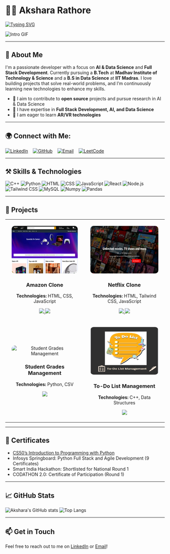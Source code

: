 # 👩‍💻 Akshara Rathore

[![Typing SVG](https://readme-typing-svg.herokuapp.com?color=%2336BCF7&lines=Hi+there!+I'm+Akshara+Rathore;AI+and+Data+Science+Enthusiast;Full-Stack+Developer;Open+Source+Contributor)](https://git.io/typing-svg)

<img src="https://user-images.githubusercontent.com/59734313/157189039-c09b3e38-9f42-42c0-ab54-14f1574190a7.gif" alt="Intro GIF" width="500" height="auto">


---

## 👋 About Me

I'm a passionate developer with a focus on **AI & Data Science** and **Full Stack Development**. Currently pursuing a **B.Tech** at **Madhav Institute of Technology & Science** and a **B.S in Data Science** at **IIT Madras**. I love building projects that solve real-world problems, and I’m continuously learning new technologies to enhance my skills.


- 🚀 I aim to contribute to **open source** projects and pursue research in AI & Data Science
- 💬 I have expertise in **Full Stack Development, AI, and Data Science**
- 🌱 I am eager to learn **AR/VR technologies**

---

## 🌍 Connect with Me:

[![LinkedIn](https://img.shields.io/badge/LinkedIn-0077B5?style=for-the-badge&logo=linkedin&logoColor=white)](https://www.linkedin.com/in/itsAksharaRathore)
&nbsp;&nbsp;
[![GitHub](https://img.shields.io/badge/GitHub-181717?style=for-the-badge&logo=github&logoColor=white)](https://github.com/ItsAksharaRathore)
&nbsp;&nbsp;
[![Email](https://img.shields.io/badge/Email-D14836?style=for-the-badge&logo=gmail&logoColor=white)](mailto:itsAksharaRathore@gmail.com)
&nbsp;&nbsp;
[![LeetCode](https://img.shields.io/badge/LeetCode-FFA116?style=for-the-badge&logo=leetcode&logoColor=white)](https://leetcode.com/u/AksharaRathore/)

---

## ⚒️ Skills & Technologies

![C++](https://img.shields.io/badge/-C++-00599C?style=for-the-badge&logo=cplusplus&logoColor=white)
![Python](https://img.shields.io/badge/-Python-3776AB?style=for-the-badge&logo=Python&logoColor=white)
![HTML](https://img.shields.io/badge/-HTML-E34F26?style=for-the-badge&logo=HTML5&logoColor=white)
![CSS](https://img.shields.io/badge/-CSS-1572B6?style=for-the-badge&logo=CSS3&logoColor=white)
![JavaScript](https://img.shields.io/badge/-JavaScript-F7DF1E?style=for-the-badge&logo=JavaScript&logoColor=black)
![React](https://img.shields.io/badge/-React-61DAFB?style=for-the-badge&logo=React&logoColor=black)
![Node.js](https://img.shields.io/badge/-Node.js-339933?style=for-the-badge&logo=Node.js&logoColor=white)
![Tailwind CSS](https://img.shields.io/badge/-TailwindCSS-38B2AC?style=for-the-badge&logo=tailwind-css&logoColor=white)
![MySQL](https://img.shields.io/badge/-MySQL-4479A1?style=for-the-badge&logo=MySQL&logoColor=white)
![Numpy](https://img.shields.io/badge/-Numpy-013243?style=for-the-badge&logo=numpy&logoColor=white)
![Pandas](https://img.shields.io/badge/-Pandas-150458?style=for-the-badge&logo=pandas&logoColor=white)

---

## 🚀 Projects
<div align="center">
<table style="width:100%; border-spacing: 20px 20px;" align="center">
  <tr align="center">
    <td align="center" style="padding: 20px;">
      <img src="files/amazon.png" alt="Amazon Clone" width="300" height="150" style="border-radius: 10px; transition: transform .2s;" onmouseover="this.style.transform='scale(1.05)';" onmouseout="this.style.transform='scale(1)';">
      <h3>Amazon Clone</h3>
      <p><b>Technologies:</b> HTML, CSS, JavaScript</p>
      <a href="https://github.com/ItsAksharaRathore/Amazon-Web-Clone" target="_blank">
        <img src="https://img.shields.io/badge/View_Code-blue?style=for-the-badge">
      </a>
      <a href="https://itsakshararathore.github.io/Amazon-Web-Clone/" target="_blank">
        <img src="https://img.shields.io/badge/Live_Demo-brightgreen?style=for-the-badge">
      </a>
    </td>
    <td align="center" style="padding: 20px;">
      <img src="files/Netflix.png" alt="Netflix Clone" width="300" height="150" style="border-radius: 10px; transition: transform .2s;" onmouseover="this.style.transform='scale(1.05)';" onmouseout="this.style.transform='scale(1)';">
      <h3>Netflix Clone</h3>
      <p><b>Technologies:</b> HTML, Tailwind CSS, JavaScript</p>
      <a href="https://github.com/ItsAksharaRathore/Netflix_Clone" target="_blank">
        <img src="https://img.shields.io/badge/View_Code-blue?style=for-the-badge">
      </a>
      <a href="https://itsakshararathore.github.io/Netflix_Clone" target="_blank">
        <img src="https://img.shields.io/badge/Live_Demo-brightgreen?style=for-the-badge">
      </a>
    </td>
  </tr>
  <tr>
    <td align="center" style="padding: 20px;">
      <img src="https://via.placeholder.com/200" alt="Student Grades Management" width="200" height="150" style="border-radius: 10px; transition: transform .2s;" onmouseover="this.style.transform='scale(1.05)';" onmouseout="this.style.transform='scale(1)';">
      <h3>Student Grades Management</h3>
      <p><b>Technologies:</b> Python, CSV</p>
      <a href="https://github.com/ItsAksharaRathore/Student-Grade-Managment" target="_blank">
        <img src="https://img.shields.io/badge/View_Code-blue?style=for-the-badge">
      </a>
      <!-- <a href="https://github.com/ItsAksharaRathore/Student-Grade-Managment" target="_blank">
        <img src="https://img.shields.io/badge/Live_Demo-brightgreen?style=for-the-badge">
      </a> -->
    </td>
    <td align="center" style="padding: 20px;">
      <img src="files/todo.png" alt="To-Do List" width="300" height="150" style="border-radius: 10px; transition: transform .2s;" onmouseover="this.style.transform='scale(1.05)';" onmouseout="this.style.transform='scale(1)';">
      <h3>To-Do List Management</h3>
      <p><b>Technologies:</b> C++, Data Structures</p>
      <a href="https://github.com/ItsAksharaRathore/To-Do-List-Management-System" target="_blank">
        <img src="https://img.shields.io/badge/View_Code-blue?style=for-the-badge">
      </a>
      <!-- <a href="https://github.com/ItsAksharaRathore/To-Do-List-Management-System" target="_blank">
        <img src="https://img.shields.io/badge/Live_Demo-brightgreen?style=for-the-badge"> -->
      </a>
    </td>
  </tr>
</table>
</div>


---

## 📜 Certificates

- [CS50’s Introduction to Programming with Python](https://cs50.harvard.edu/certificates/a3bd133f-4b10-47fd-a11f-005a2a8f8050)
- Infosys Springboard: Python Full Stack and Agile Development (9 Certificates)
- Smart India Hackathon: Shortlisted for National Round 1
- CODATHON 2.0: Certificate of Participation (Round 1)

---

<!-- ## 💼 Experience

- **Smart India Hackathon** – Shortlisted for national round, working on navigation enhancement for railway station facilities.
- **Front-End Developer** – Built multiple web projects using React, Tailwind CSS, and modern frameworks. -->


## 📈 GitHub Stats

![Akshara's GitHub stats](https://github-readme-stats.vercel.app/api?username=ItsAksharaRathore&show_icons=true&theme=radical)
![Top Langs](https://github-readme-stats.vercel.app/api/top-langs/?username=ItsAksharaRathore&layout=compact&theme=radical)

---

## 📫 Get in Touch

Feel free to reach out to me on [LinkedIn](https://www.linkedin.com/in/itsAksharaRathore) or [Email](mailto:itsAksharaRathore@gmail.com)!
```